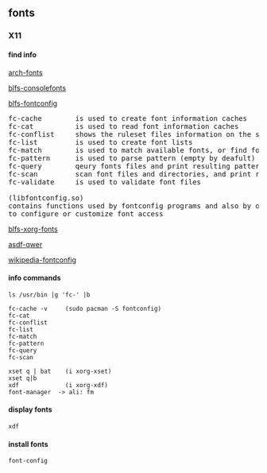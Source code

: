 ## fonts
### X11 

#### find info

   [arch-fonts](https://wiki.archlinux.org/title/fonts) 
 
   [blfs-consolefonts](https://www.linuxfromscratch.org/blfs/view/stable/postlfs/console-fonts.html)

   [blfs-fontconfig](https://www.linuxfromscratch.org/blfs/view/stable/general/fontconfig.html)
<pre>
fc-cache        is used to create font information caches
fc-cat          is used to read font information caches
fc-conflist     shows the ruleset files information on the system
fc-list         is used to create font lists
fc-match        is used to match available fonts, or find fonts that match a given pattern
fc-pattern      is used to parse pattern (empty by deafult) and show the parsed result
fc-query        qeury fonts files and print resulting patterns
fc-scan         scan font files and directories, and print resulting patterns
fc-validate     is used to validate font files

(libfontconfig.so)
contains functions used by fontconfig programs and also by other programs
to configure or customize font access
</pre> 

   [blfs-xorg-fonts](https://www.linuxfromscratch.org/blfs/view/stable/x/x7font.html)

   [asdf-qwer](google.com)

   [wikipedia-fontconfig](https://en.wikipedia.org/wiki/Fontconfig)



#### info commands

    ls /usr/bin |g 'fc-' |b

    fc-cache -v     (sudo pacman -S fontconfig)
    fc-cat
    fc-conflist
    fc-list
    fc-match
    fc-pattern
    fc-query
    fc-scan

    xset q | bat    (i xorg-xset)
    xset q|b
    xdf             (i xorg-xdf)
    font-manager  -> ali: fm
  

#### display fonts

    xdf



#### install fonts

    font-config





